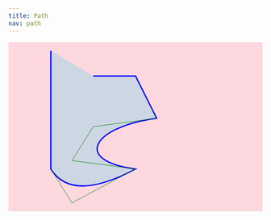 ```yaml
---
title: Path
nav: path
---
```


<svg width="600" height="400" viewbox="0 0 600 400">
  <g fill-opacity="0.6" fill="none">
    <rect x="0" y="0" width="600" height="400" fill='pink'/>
    <!-- element -->
    <path d="M100,20
            V300
            Q150,380,300,300
            C150,280,200,200,350,180
            L300,80
            H200 "
        stroke="blue" stroke-width="3"
        fill="lightblue" />
    <path d="M100,300 L150,380 L300,300" stroke="green"/>
    <path d="M300,300 L150,280 L200,200 L350,180" stroke="green"/>
  </g>
</svg>


